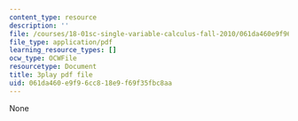 ```yaml
---
content_type: resource
description: ''
file: /courses/18-01sc-single-variable-calculus-fall-2010/061da460e9f96cc818e9f69f35fbc8aa_-MI0b4h3rS0.pdf
file_type: application/pdf
learning_resource_types: []
ocw_type: OCWFile
resourcetype: Document
title: 3play pdf file
uid: 061da460-e9f9-6cc8-18e9-f69f35fbc8aa
---
```

None

